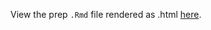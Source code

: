 View the prep `.Rmd` file rendered as .html [here](https://rawgit.com/OHI-Science/github/draft/bhi/baltic2015/prep/CW/secchi/secchi_prep.html).
